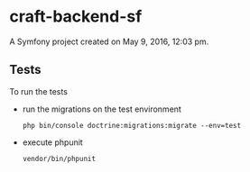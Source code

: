 craft-backend-sf
================

A Symfony project created on May 9, 2016, 12:03 pm.

## Tests
To run the tests

- run the migrations on the test environment

    `php bin/console doctrine:migrations:migrate --env=test`

- execute phpunit

    `vendor/bin/phpunit` 

